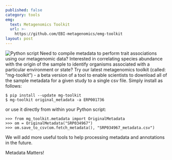 ```yaml
---
published: false
category: tools
emg:
  text: Metagenomics Toolkit
  url: >-
    https://github.com/EBI-metagenomics/emg-toolkit
layout: post
---
```

![Python script]({{site.baseurl}}/assets/media/images/posts/ico_code_EMG_grey.png)
Need to compile metadata to perform trait associations using our metagenomic data? Interested in correlating species abundance with the origin of the sample to identify organisms associated with a particular environment or state? Try our latest metagenomics toolkit (called: “mg-toolkit”) - a beta version of a tool to enable scientists to download all of the sample metadata for a given study to a single csv file. Simply install as follows:

    $ pip install --update mg-toolkit
    $ mg-toolkit original_metadata -a ERP001736 

or use it directly from within your Python script:

    >>> from mg_toolkit.metadata import OriginalMetadata
    >>> om = OriginalMetadata("SRP034967")
    >>> om.save_to_csv(om.fetch_metadata(), "SRP034967_metadata.csv")

We will add more useful tools to help processing metadata and annotations in the future. 

Metadata Matters!
